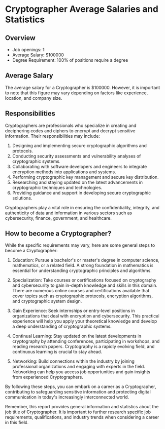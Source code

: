 # Cryptographer Average Salaries and Statistics

## Overview
- Job openings: 1
- Average Salary: $100000
- Degree Requirement: 100% of positions require a degree

## Average Salary
The average salary for a Cryptographer is $100000. However, it is important to note that this figure may vary depending on factors like experience, location, and company size.

## Responsibilities
Cryptographers are professionals who specialize in creating and deciphering codes and ciphers to encrypt and decrypt sensitive information. Their responsibilities may include:

1. Designing and implementing secure cryptographic algorithms and protocols.
2. Conducting security assessments and vulnerability analyses of cryptographic systems.
3. Collaborating with software developers and engineers to integrate encryption methods into applications and systems.
4. Performing cryptographic key management and secure key distribution.
5. Researching and staying updated on the latest advancements in cryptographic techniques and technologies.
6. Providing guidance and support in developing secure cryptographic solutions.

Cryptographers play a vital role in ensuring the confidentiality, integrity, and authenticity of data and information in various sectors such as cybersecurity, finance, government, and healthcare.

## How to become a Cryptographer?
While the specific requirements may vary, here are some general steps to become a Cryptographer:

1. Education: Pursue a bachelor's or master's degree in computer science, mathematics, or a related field. A strong foundation in mathematics is essential for understanding cryptographic principles and algorithms.

2. Specialization: Take courses or certifications focused on cryptography and cybersecurity to gain in-depth knowledge and skills in this domain. There are numerous online courses and certifications available that cover topics such as cryptographic protocols, encryption algorithms, and cryptographic system design.

3. Gain Experience: Seek internships or entry-level positions in organizations that deal with encryption and cybersecurity. This practical experience will help you apply your theoretical knowledge and develop a deep understanding of cryptographic systems.

4. Continual Learning: Stay updated on the latest developments in cryptography by attending conferences, participating in workshops, and reading research papers. Cryptography is a rapidly evolving field, and continuous learning is crucial to stay ahead.

5. Networking: Build connections within the industry by joining professional organizations and engaging with experts in the field. Networking can help you access job opportunities and gain insights from experienced Cryptographers.

By following these steps, you can embark on a career as a Cryptographer, contributing to safeguarding sensitive information and protecting digital communication in today's increasingly interconnected world.

Remember, this report provides general information and statistics about the job title of Cryptographer. It is important to further research specific job requirements, qualifications, and industry trends when considering a career in this field.